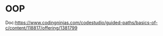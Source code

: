 # OOP
Doc:https://www.codingninjas.com/codestudio/guided-paths/basics-of-c/content/118817/offering/1381799
